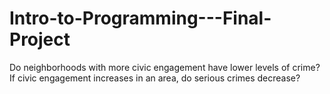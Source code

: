 # Intro-to-Programming---Final-Project
Do neighborhoods with more civic engagement have lower levels of crime? If civic engagement increases in an area, do serious crimes decrease? 
